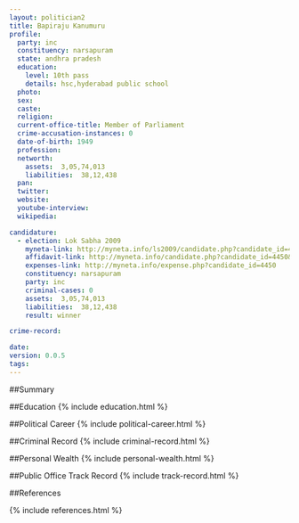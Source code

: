```yaml
---
layout: politician2
title: Bapiraju Kanumuru
profile: 
  party: inc
  constituency: narsapuram
  state: andhra pradesh
  education: 
    level: 10th pass
    details: hsc,hyderabad public school
  photo: 
  sex: 
  caste: 
  religion: 
  current-office-title: Member of Parliament
  crime-accusation-instances: 0
  date-of-birth: 1949
  profession: 
  networth: 
    assets:  3,05,74,013
    liabilities:  38,12,438
  pan: 
  twitter: 
  website: 
  youtube-interview: 
  wikipedia: 

candidature: 
  - election: Lok Sabha 2009
    myneta-link: http://myneta.info/ls2009/candidate.php?candidate_id=4450
    affidavit-link: http://myneta.info/candidate.php?candidate_id=4450&scan=original
    expenses-link: http://myneta.info/expense.php?candidate_id=4450
    constituency: narsapuram 
    party: inc
    criminal-cases: 0
    assets:  3,05,74,013
    liabilities:  38,12,438
    result: winner 

crime-record: 

date: 
version: 0.0.5
tags: 
---
```

##Summary


##Education
{% include education.html %}


##Political Career
{% include political-career.html %}


##Criminal Record
{% include criminal-record.html %}


##Personal Wealth
{% include personal-wealth.html %}


##Public Office Track Record
{% include track-record.html %}


##References


{% include references.html %}